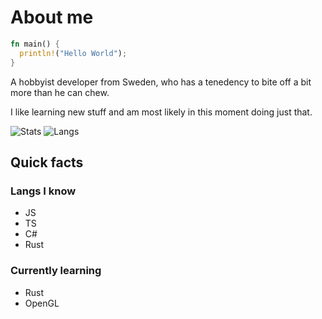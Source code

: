 # About me

```rs
fn main() {
  println!("Hello World");
}
```

A hobbyist developer from Sweden, who has a tenedency to bite off a bit more than he can chew.

I like learning new stuff and am most likely in this moment doing just that.

![Stats](https://github-readme-stats.vercel.app/api?username=ludegra&count_private=true&show_icons=true)
![Langs](https://github-readme-stats.vercel.app/api/top-langs/?username=ludegra&layout=compact&langs_count=8)

## Quick facts

### Langs I know

- JS
- TS
- C#
- Rust

### Currently learning 

- Rust
- OpenGL
